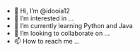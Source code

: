 - 👋 Hi, I’m @idooia12
- 👀 I’m interested in ...
- 🌱 I’m currently learning Python and Java
- 💞️ I’m looking to collaborate on ...
- 📫 How to reach me ...

<!---
idooia12/idooia12 is a ✨ special ✨ repository because its `README.md` (this file) appears on your GitHub profile.
You can click the Preview link to take a look at your changes.
--->
